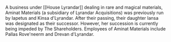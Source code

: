 A business under [[House Lyrandar]] dealing in rare and magical materials, Aminat Materials (a subsidiary of Lyrandar Acquisitions) was previously run by Iapetus and Kinsa d'Lyrandar. After their passing, their daughter Iansa was designated as their successor. However, her succession is currently being impeded by The Shareholders. Employees of Aminat Materials include Pallas Rove'neerm and Drevan d'Lyrandar.
